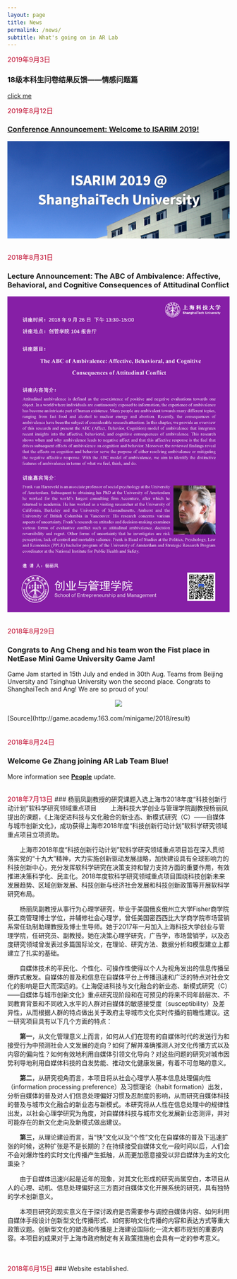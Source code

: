 ```yaml
---
layout: page
title: News
permalink: /news/
subtitle: What's going on in AR Lab
---
```

<span style="font-size: 15px !important; color: #BD0026;">2019年9月3日</span> 
### 18级本科生问卷结果反馈——情感问题篇
[click me](www.ar-lab.cn/_posts/杰哥.md)


<span style="font-size: 15px !important; color: #BD0026;">2019年8月12日</span> 
### [Conference Announcement: Welcome to ISARIM 2019!](http://arlab.sem.shanghaitech.edu.cn/isarim/)
<div align="center"><img src="images/ISARIM_2019.PNG" width="600" align="center" /></div><br>

<span style="font-size: 15px !important; color: #BD0026;">2018年8月31日</span> 
### Lecture Announcement: The ABC of Ambivalence: Affective, Behavioral, and Cognitive Consequences of Attitudinal Conflict
<div align="center"><img src="images/Poster for Frenk.png" width="600" align="center" /></div><br>

<span style="font-size: 15px !important; color: #BD0026;">2018年8月29日</span>  
### Congrats to Ang Cheng and his team won the Fist place in NetEase Mini Game University Game Jam!
Game Jam started in 15th July and ended in 30th Aug. Teams from Beijing Unversity and Tsinghua University won the second place. Congrats to ShanghaiTech and Ang! We are so proud of you!<br>
<div align="center"><img src="images/MG1st.jpg" width="600" align="center" /></div><br>
[Source](http://game.academy.163.com/minigame/2018/result)

　　
<br>
<span style="font-size: 15px !important; color: #BD0026;">2018年8月24日</span>  
### Welcome Ge Zhang joining AR Lab Team Blue!
More information see **[People](https://www.ar-lab.cn/people/)** update.

<br>
<span style="font-size: 15px !important; color: #BD0026;">2018年7月13日</span>  
### 杨丽凤副教授的研究课题入选上海市2018年度“科技创新行动计划”软科学研究领域重点项目
　　上海科技大学创业与管理学院副教授杨丽凤提出的课题，《上海促进科技与文化融合的新业态、新模式研究（C）——自媒体与城市创新文化》，成功获得上海市2018年度“科技创新行动计划”软科学研究领域重点项目立项资助。  

　　上海市2018年度“科技创新行动计划”软科学研究领域重点项目旨在深入贯彻落实党的“十九大”精神，大力实施创新驱动发展战略，加快建设具有全球影响力的科技创新中心，充分发挥软科学研究在决策支持和智力支持方面的重要作用，有效推进决策科学化、民主化。2018年度软科学研究领域重点项目围绕科技创新未来发展趋势、区域创新发展、科技创新与经济社会发展和科技创新政策等开展软科学研究布局。  

　　杨丽凤副教授从事行为心理学研究，毕业于美国俄亥俄州立大学Fisher商学院获工商管理博士学位，并辅修社会心理学，曾任美国密西西比大学商学院市场营销系常任轨制助理教授及博士生导师。她于2017年一月加入上海科技大学创业与管理学院，任研究员、副教授。她在决策心理学研究，广告学，市场营销学，以及态度研究领域曾发表过多篇国际论文，在理论、研究方法、数据分析和模型建立上都建立了扎实的基础。  

　　自媒体技术的平民化、个性化、可操作性使得以个人为视角发出的信息传播呈爆炸式散发。自媒体的普及和信息在自媒体平台上传播迅速和广泛的特点对社会文化的影响是巨大而深远的。《上海促进科技与文化融合的新业态、新模式研究（C）——自媒体与城市创新文化》重点研究现阶段和在可预见的将来不同年龄层次、不同教育背景和不同收入水平的人群对自媒体的敏感接受度（susceptibility）及差异性，从而根据人群的特点做出关于政府主导城市文化实时传播的前瞻性建议。这一研究项目具有以下几个方面的特点：  

　　**第一**，从文化管理意义上而言，如何从人们在现有的自媒体时代的发送行为和接受行为中预测社会人文发展的走向？如何了解并准确推测人对文化传播方式以及内容的偏向性？如何有效地利用自媒体引领文化导向？对这些问题的研究对城市因势利导地利用自媒体科技的自发势能、推动文化健康发展，有着不可忽略的意义。  

　　**第二**，从研究视角而言，本项目将从社会心理学人基本信息处理偏向性（information processing preference）及习惯理论（habit formation）出发，分析自媒体的普及对人们信息处理偏好习惯及忍耐度的影响，从而研究自媒体科技的普及与城市文化融合的新业态与新模式。本研究将从人性在信息处理中的规律性出发，以社会心理学研究为角度，对自媒体科技与城市文化发展新业态测评，并对可能存在的新文化走向及新模式做出建议。  

　　**第三**，从理论建设而言，当“快”文化以及“个性”文化在自媒体的普及下迅速扩张的时候，这种扩张是不是长期的？在持续接受自媒体文化一段时间以后，人们会不会对爆炸性的实时文化传播产生抵触，从而更加愿意接受以非自媒体为主的文化熏染？  

　　由于自媒体迅速兴起是近年的现象，对其文化形成的研究尚属空白，本项目从人的心理、动机、信息处理偏好这三方面对自媒体文化开展系统的研究，具有独特的学术创新意义。  

　　本项目研究的现实意义在于探讨政府是否需要参与调控自媒体内容、如何利用自媒体手段设计创新型文化传播形式、如何影响文化传播的内容和表达方式等重大政策议题。创新型文化的塑造和传播是上海建设国际化一流大都市规划的重要内容。本项目的成果对于上海市政府制定有关政策措施也会具有一定的参考意义。
<br><br>

<br>
<span style="font-size: 15px !important; color: #BD0026;">2018年6月15日</span>  
### Website established.

